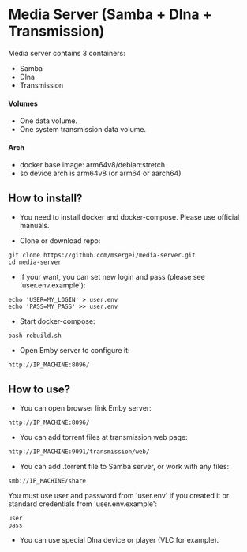 # Media Server (Samba + Dlna + Transmission)
Media server contains 3 containers:

- Samba
- Dlna
- Transmission

#### Volumes
- One data volume. 
- One system transmission data volume.

#### Arch
- docker base image: arm64v8/debian:stretch
- so device arch is arm64v8 (or arm64 or aarch64)

## How to install?
- You need to install docker and docker-compose. Please use official manuals.

- Clone or download repo:
```
git clone https://github.com/msergei/media-server.git
cd media-server
```
- If your want, you can set new login and pass (please see 'user.env.example'):
```
echo 'USER=MY_LOGIN' > user.env
echo 'PASS=MY_PASS' >> user.env
```
- Start docker-compose:
```
bash rebuild.sh
```

- Open Emby server to configure it:
```
http://IP_MACHINE:8096/
```

## How to use?

- You can open browser link Emby server:
```
http://IP_MACHINE:8096/
```
- You can add torrent files at transmission web page:
```
http://IP_MACHINE:9091/transmission/web/
```
- You can add .torrent file to Samba server, or work with any files:
```
smb://IP_MACHINE/share
```
You must use user and password from 'user.env' if you created it or standard credentials from 'user.env.example':
```
user
pass
```
- You can use special Dlna device or player (VLC for example).
